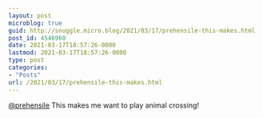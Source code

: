 ```yaml
---
layout: post
microblog: true
guid: http://snuggle.micro.blog/2021/03/17/prehensile-this-makes.html
post_id: 4546960
date: 2021-03-17T18:57:26-0000
lastmod: 2021-03-17T18:57:26-0000
type: post
categories:
- "Posts"
url: /2021/03/17/prehensile-this-makes.html
---
```

<p><span class="h-card" translate="no"><a href="https://tech.lgbt/@prehensile" class="u-url mention">@<span>prehensile</span></a></span> This makes me want to play animal crossing!</p>
